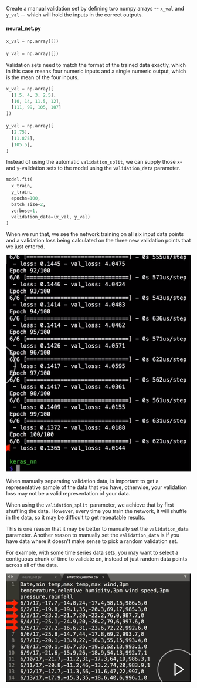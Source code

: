 Create a manual validation set by defining two numpy arrays -- `x_val` and `y_val` -- which will hold the inputs in the correct outputs. 

#### neural_net.py
```python
x_val = np.array([])

y_val = np.array([])
```

Validation sets need to match the format of the trained data exactly, which in this case means four numeric inputs and a single numeric output, which is the mean of the four inputs.

```python
x_val = np.array([
  [1.5, 4, 3, 2.5],
  [10, 14, 11.5, 12],
  [111, 99, 105, 107]
])

y_val = np.array([
  [2.75],
  [11.875],
  [105.5],
]
```

Instead of using the automatic `validation_split`, we can supply those `x`- and `y`-validation sets to the model using the `validation_data` parameter. 

```python
model.fit(
  x_train, 
  y_train,
  epochs=100, 
  batch_size=2, 
  verbose=1,
  validation_data=(x_val, y_val)
)
```

When we run that, we see the network training on all six input data points and a validation loss being calculated on the three new validation points that we just entered.

![All 6](../images/python-manually-set-validation-data-while-training-a-keras-mode-all-6.png)

When manually separating validation data, is important to get a representative sample of the data that you have, otherwise, your validation loss may not be a valid representation of your data.

When using the `validation_split `parameter, we achieve that by first shuffling the data. However, every time you train the network, it will shuffle in the data, so it may be difficult to get repeatable results.

This is one reason that it may be better to manually set the `validation_data` parameter. Another reason to manually set the `validation_data` is if you have data where it doesn't make sense to pick a random validation set.

For example, with some time series data sets, you may want to select a contiguous chunk of time to validate on, instead of just random data points across all of the data.

![Time Date](../images/python-manually-set-validation-data-while-training-a-keras-model-time-date.png)